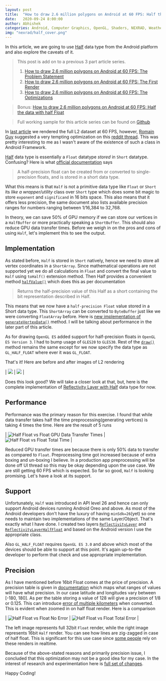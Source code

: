 ```yaml
---
layout: post
title:  "How to draw 2.6 million polygons on Android at 60 FPS: Half the data with Half Float"
date:   2020-09-24 8:00:00
author: Abhishek
categories: Android, Computer Graphics, OpenGL, Shaders, NEXRAD, Weather Visualization, Rendering, 3D, Optimizations
img: "nexrad/half_cover.png"
---
```


In this article, we are going to use [Half](https://developer.android.com/reference/android/util/Half) data type from the Android platform and also explore the caveats of it.

> This post is add on to a previous 3 part article series.
> 1. [How to draw 2.6 million polygons on Android at 60 FPS: The Problem Statement]({{site.url}}/draw-2.6-million-polygons-at-60fps-android)
> 2. [How to draw 2.6 million polygons on Android at 60 FPS: The First Render]({{site.url}}/draw-2.6-million-polygons-at-60fps-first-render)
> 3. [How to draw 2.6 million polygons on Android at 60 FPS: The Optimizations]({{site.url}}/draw-2.6-million-polygons-at-60fps-optimize)

> Bonus: [How to draw 2.6 million polygons on Android at 60 FPS: Half the data with half Float]({{site.url}}/draw-2.6-million-polygons-at-60fps-half-float)

> Full working sample for this article series can be found on [Github](https://github.com/abhishekBansal/nexrad-render/tree/master)

In [last article]({{site.url}}/draw-2.6-million-polygons-at-60fps-optimize) we rendered the full L2 dataset at 60 FPS, however, [Romain Guy](https://twitter.com/romainguy) suggested a very tempting optimization on this [reddit thread](https://www.reddit.com/r/androiddev/comments/ioznz0/drawing_millions_of_polygons_at_60_fps_in_android/g4hcbnf?utm_source=share&utm_medium=web2x&context=3). This was pretty interesting to me as I wasn't aware of the existence of such a class in Android Framework.

[Half](https://developer.android.com/reference/android/util/Half) data type is essentially a `Float` datatype *stored* in `Short` datatype. Confusing? Here is what [official documentation](https://developer.android.com/reference/android/util/Half) says
> A half-precision float can be created from or converted to single-precision floats, and is stored in a short data type. 

What this means is that `Half` is not a primitive data type like `Float` or `Short` its *like a wrapper/utility* class over `Short` type which does some bit magic to store `exponent` and `significand` in 16 bits space. This also means that it offers less precision, the same document also lists available precision ranges for numbers ranging between 1/16,384 to 32,768. 

In theory, we can save 50% of GPU memory if we can store our vertices in a `HalfBuffer` or more practically speaking  a `ShortBuffer`. This should also reduce GPU data transfer times. Before we weigh in on the pros and cons of using `Half`, let's implement this to see the output.

## Implementation
As stated before, `Half` is stored in `Short` natively, hence we need to store all vertex coordinates in a `ShortArray`. Since mathematical operations are not supported yet we do all calculations in `Float` and convert the final value to `Half` using `toHalf()` extension method. Then Half provides a convenient method [`halfValue()`](https://developer.android.com/reference/android/util/Half#halfValue()) which does this as per documentation
> Returns the half-precision value of this Half as a short containing the bit representation described in Half.

This means that we now have a `half-precision Float` value stored in a Short data type. This `ShortArray` can be converted to `ByteBuffer` just like we were converting `FloatArray` before. Here is [new implementation of `generateVertexData()`](https://github.com/abhishekBansal/nexrad-render/pull/8/files#diff-44837ae35289cf02beac5bfc4273da5bR125) method. I will be talking about performance in the later part of this article.

As for drawing `OpenGL ES` added support for half-precision floats in `OpenGL ES Version 3`. I had to bump usage of `GLES20` to `GLES30`. Rest of the [`draw()`](https://github.com/abhishekBansal/nexrad-render/pull/8/files#diff-44837ae35289cf02beac5bfc4273da5bR95) method remains the same except for we now specify the data type as `GL_HALF_FLOAT` where ever it was `GL_FLOAT`. 

That's it! Here are before and after images of L2 rendering 

| ![](/assets/images/nexrad/L2_rendering1.png) | ![](/assets/images/nexrad/l2_half.png) |

Does this look good? We will take a closer look at that, but, here is the complete implementation of [Reflectivity Layer with Half](https://github.com/abhishekBansal/nexrad-render/blob/use_half_data_type/app/src/main/java/dev/abhishekbansal/nexrad/layers/ReflectivityLayerHalfFloat.kt) data type for now.

## Performance
Performance was the primary reason for this exercise. I found that while data transfer takes half the time preprocessing(generating vertices) is taking 4 times the time. Here are the result of 5 runs

| ![Half Float vs Float GPU Data Transfer Times](/assets/images/nexrad/data_transfer_time_graph.png) | ![Half Float vs Float Total Time](/assets/images/nexrad/total_time_graph.png) |

Reduced GPU transfer times are because there is only 50% data to transfer as compared to `Float`. Preprocessing time got increased because of extra boxing and un-boxing I believe. In a production app preprocessing will be done off UI thread so this may be okay depending upon the use case. We are still getting 60 FPS which is expected. So far so good, `Half` is looking promising. Let's have a look at its support.

## Support
Unfortunately, `Half` was introduced in API level 26 and hence can only support Android devices running Android Oreo and above. As most of the Android developers don't have the luxury of having `minSdk=26`(yet) so one needs to maintain two implementations of the same Layer/Object. That's exactly what I have done. I created two layers [`ReflectivityLayer`]() and [`ReflectivityLayerHalfFloat`]() and based on the Android version I use the appropriate class.

Also `GL_HALF_FLOAT` requires `OpenGL ES 3.0` and above which most of the devices should be able to support at this point. It's again up-to-the developer to perform that check and use appropriate implementation.

## Precision
As I have mentioned before 16bit Float comes at the price of precision. A precision table is given in [documentation](https://developer.android.com/reference/android/util/Half) which maps what ranges of values will have what precision. In our case latitude and longitudes vary between [-180, 180].
As per the table storing a value of 128 will give a precision of 1/8 or 0.125. This can introduce [error of multiple kilometers](https://www.usna.edu/Users/oceano/pguth/md_help/html/approx_equivalents.htm) when converted. This is evident when zoomed in on half float render. Here is a comparison

| ![Half Float vs Float No Error](/assets/images/nexrad/l2_closeup.png) | ![Half Float vs Float Total Error](/assets/images/nexrad/l2_half_float_closeup.png) |

The left image represents full 32bit `Float` render, while the right image represents 16bit `Half` render. You can see how lines are zig-zagged in case of half float. This is significant for this use case since [some people](https://en.wikipedia.org/wiki/Storm_chasing) rely on these renders in realtime. 

Because of the above-stated reasons and primarily precision issue, I concluded that this optimization may not be a good idea for my case. In the interest of research and experimentation here is [full set of changes](https://github.com/abhishekBansal/nexrad-render/pull/8/files).

Happy Coding!